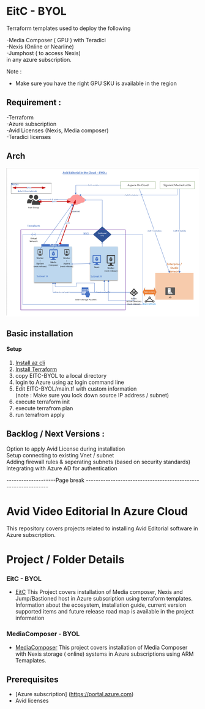 
# EitC - BYOL 

Terraform templates used to deploy the following 

-Media Composer ( GPU ) with Teradici  
-Nexis (Online or Nearline)  
-Jumphost ( to access Nexis)  
in any azure subscription.  

Note : 
* Make sure you have the right GPU SKU is available in the region  

## Requirement : 

-Terraform  
-Azure subscription   
-Avid Licenses (Nexis, Media composer)  
-Teradici licenses   

## Arch
![current + Next Version](./Arch.png)



## Basic installation 

#### Setup 
1. [Install az cli](https://docs.microsoft.com/en-us/cli/azure/install-azure-cli?view=azure-cli-latest)    
2. [Install Terraform](https://www.terraform.io/downloads.html)  
3. copy EITC-BYOL to a local directory   
4. login to Azure using az login command line   
5. Edit  EITC-BYOL/main.tf with custom information   
(note : Make sure you lock down source IP address / subnet)   
6. execute terraform init  
7. execute terrafrom plan   
8. run terrafrom apply   



## Backlog / Next Versions :
Option to apply Avid License during installation   
Setup connecting to existing Vnet / subnet  
Adding firewall rules & seperating subnets (based on security standards)  
Integrating with Azure AD for authentication  







--------------------Page break ---------------------------------------------------------------

# Avid Video Editorial In Azure Cloud

This repository covers projects related to installing Avid Editorial software in Azure subscription. 

# Project  / Folder Details 

### EitC - BYOL 
- [EitC](https://github.com/Azure/VideoEditorialInTheCloud/tree/master/EITC-BYOL) 
This Project covers installation of Media composer, Nexis and  Jump/Bastioned host in Azure subscription using terraform templates. 
Information about the ecosystem, installation guide, current version supported items and future release road map is available in the project information


### MediaComposer - BYOL 
- [MediaComposer](https://github.com/Azure/VideoEditorialInTheCloud/tree/master/EITC-BYOL) 
This project covers installation of Media Composer with Nexis storage ( online) systems in Azure subscriptions using ARM Temaplates. 
 

## Prerequisites  
- [Azure subscription] (https://portal.azure.com)
-   Avid licenses  
